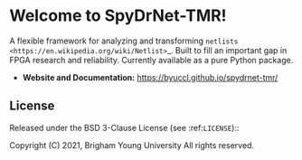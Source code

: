 Welcome to SpyDrNet-TMR!
====================

A flexible framework for analyzing and transforming `netlists <https://en.wikipedia.org/wiki/Netlist>`_. Built to fill an important gap in FPGA research and reliability. Currently available as a pure Python package.

- **Website and Documentation:** https://byuccl.github.io/spydrnet-tmr/

License
-------

Released under the BSD 3-Clause License (see :ref:`LICENSE`)::

   Copyright (C) 2021, Brigham Young University
   All rights reserved.